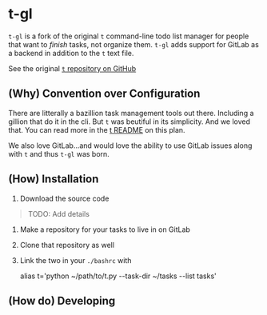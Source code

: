 # t-gl


`t-gl` is a fork of the original `t` command-line todo list manager for people that want to *finish* tasks,
not organize them.  `t-gl` adds support for GitLab as a backend in addition to the `t` text file.

See the original [`t` repository on GitHub](https://github.com/sjl/t)

## (Why) Convention over Configuration

There are litterally a bazillion task management tools out there.  Including a gillion that do it in the cli.  But `t` was beutiful in its simplicity.  And we loved that.  You can read more in the [t README](https://github.com/sjl/t#why-t) on this plan.

We also love GitLab...and would love the ability to use GitLab issues along with `t` and thus `t-gl` was born.

## (How) Installation

1. Download the source code
> TODO: Add details
1. Make a repository for your tasks to live in on GitLab
1. Clone that repository as well
1. Link the two in your `./bashrc` with

    alias t='python ~/path/to/t.py --task-dir ~/tasks --list tasks'

## (How do) Developing